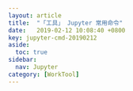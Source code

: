 ```yaml
---
layout: article
title:  "「工具」 Jupyter 常用命令"
date:   2019-02-12 10:08:40 +0800
key: jupyter-cmd-20190212
aside:
  toc: true
sidebar:
  nav: Jupyter
category: [WorkTool]
---
```

